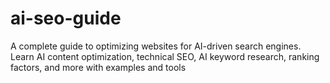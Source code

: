 # ai-seo-guide
A complete guide to optimizing websites for AI-driven search engines. Learn AI content optimization, technical SEO, AI keyword research, ranking factors, and more with examples and tools
